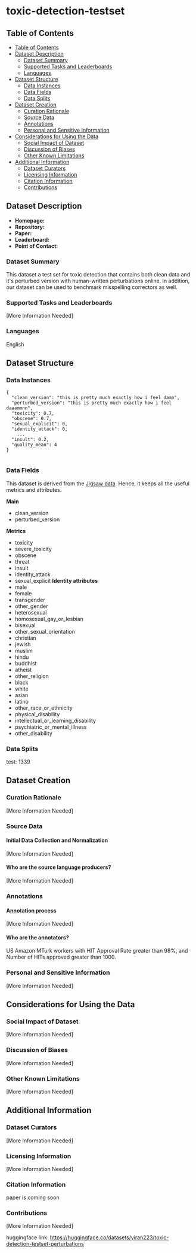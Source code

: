 # toxic-detection-testset

## Table of Contents
- [Table of Contents](#table-of-contents)
- [Dataset Description](#dataset-description)
  - [Dataset Summary](#dataset-summary)
  - [Supported Tasks and Leaderboards](#supported-tasks-and-leaderboards)
  - [Languages](#languages)
- [Dataset Structure](#dataset-structure)
  - [Data Instances](#data-instances)
  - [Data Fields](#data-fields)
  - [Data Splits](#data-splits)
- [Dataset Creation](#dataset-creation)
  - [Curation Rationale](#curation-rationale)
  - [Source Data](#source-data)
  - [Annotations](#annotations)
  - [Personal and Sensitive Information](#personal-and-sensitive-information)
- [Considerations for Using the Data](#considerations-for-using-the-data)
  - [Social Impact of Dataset](#social-impact-of-dataset)
  - [Discussion of Biases](#discussion-of-biases)
  - [Other Known Limitations](#other-known-limitations)
- [Additional Information](#additional-information)
  - [Dataset Curators](#dataset-curators)
  - [Licensing Information](#licensing-information)
  - [Citation Information](#citation-information)
  - [Contributions](#contributions)

## Dataset Description

- **Homepage:**
- **Repository:**
- **Paper:**
- **Leaderboard:**
- **Point of Contact:**

### Dataset Summary

This dataset a test set for toxic detection that contains both clean data and it's perturbed version with human-written perturbations online. 
In addition, our dataset can be used to benchmark misspelling correctors as well.


### Supported Tasks and Leaderboards

[More Information Needed]

### Languages

English

## Dataset Structure

### Data Instances
```
{
  "clean_version": "this is pretty much exactly how i feel damn",
  "perturbed_version": "this is pretty much exactly how i feel daaammnn",
  "toxicity": 0.7,
  "obscene": 0.7,
  "sexual_explicit": 0,
  "identity_attack": 0,
    ...
  "insult": 0.2,
  "quality_mean": 4
}
	
```

### Data Fields

This dataset is derived from the [Jigsaw data](https://www.kaggle.com/competitions/jigsaw-unintended-bias-in-toxicity-classification/data). Hence, it keeps all the useful metrics and attributes.

**Main**
* clean_version
* perturbed_version


**Metrics**
* toxicity
* severe_toxicity
* obscene
* threat
* insult
* identity_attack
* sexual_explicit
**Identity attributes**
* male
* female
* transgender
* other_gender
* heterosexual
* homosexual_gay_or_lesbian
* bisexual
* other_sexual_orientation
* christian
* jewish
* muslim
* hindu
* buddhist
* atheist
* other_religion
* black
* white
* asian
* latino
* other_race_or_ethnicity
* physical_disability
* intellectual_or_learning_disability
* psychiatric_or_mental_illness
* other_disability
### Data Splits
test: 1339
## Dataset Creation
### Curation Rationale
[More Information Needed]
### Source Data
#### Initial Data Collection and Normalization
[More Information Needed]
#### Who are the source language producers?
[More Information Needed]
### Annotations
#### Annotation process
[More Information Needed]
#### Who are the annotators?
US Amazon MTurk workers with HIT Approval Rate greater than 98%, and Number of HITs approved greater than 1000.
### Personal and Sensitive Information
[More Information Needed]
## Considerations for Using the Data
### Social Impact of Dataset
[More Information Needed]
### Discussion of Biases
[More Information Needed]
### Other Known Limitations
[More Information Needed]
## Additional Information
### Dataset Curators
[More Information Needed]
### Licensing Information
[More Information Needed]
### Citation Information
paper is coming soon
### Contributions
[More Information Needed]

huggingface link: https://huggingface.co/datasets/yiran223/toxic-detection-testset-perturbations
